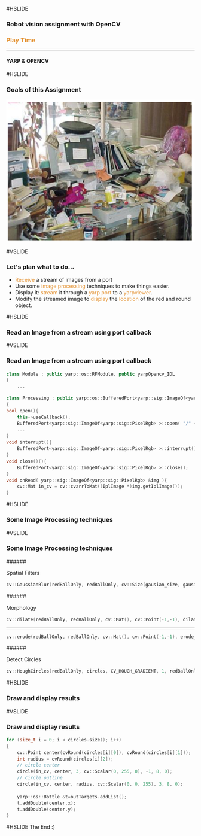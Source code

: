 #HSLIDE

### Robot vision assignment with OpenCV
### <span style="color:#e49436">Play Time</span>
---
#### YARP & OPENCV

#HSLIDE
### Goals of this Assignment
![Logo](assets/scene.png)

#VSLIDE
### Let's plan what to do...
 - <span style="color:#e49436">Receive</span> a stream of images from a port
 - Use some <span style="color:#e49436">image processing</span> techniques to make things easier.
 - Display it: <span style="color:#e49436">stream</span> it through a <span style="color:#e49436">yarp port</span> to a <span style="color:#e49436">yarpviewer</span>.
 - Modify the streamed image to <span style="color:#e49436">display</span> the <span style="color:#e49436">location</span> of the red and round object.

#HSLIDE
### Read an Image from a stream using port callback

#VSLIDE
### Read an Image from a stream using port callback

<!--######<div style="text-align: left;">Code </div> -->
```c++
class Module : public yarp::os::RFModule, public yarpOpencv_IDL
{
    ...
```
```c++
class Processing : public yarp::os::BufferedPort<yarp::sig::ImageOf<yarp::sig::PixelRgb> >
{
bool open(){
    this->useCallback();
    BufferedPort<yarp::sig::ImageOf<yarp::sig::PixelRgb> >::open( "/" + moduleName + "/image:i" );
    ...
}
void interrupt(){
    BufferedPort<yarp::sig::ImageOf<yarp::sig::PixelRgb> >::interrupt();
}
void close()(){
    BufferedPort<yarp::sig::ImageOf<yarp::sig::PixelRgb> >::close();
}
void onRead( yarp::sig::ImageOf<yarp::sig::PixelRgb> &img ){
    cv::Mat in_cv = cv::cvarrToMat((IplImage *)img.getIplImage());
}
```
#HSLIDE
### Some Image Processing techniques

#VSLIDE
### Some Image Processing techniques
######<div style="text-align: left;">Spatial Filters </div>
```c++
cv::GaussianBlur(redBallOnly, redBallOnly, cv::Size(gausian_size, gausian_size), 2, 2);

```
######<div style="text-align: left;">Morphology </div>
```c++
cv::dilate(redBallOnly, redBallOnly, cv::Mat(), cv::Point(-1,-1), dilate_niter, cv::BORDER_CONSTANT, cv::morphologyDefaultBorderValue());
```
---
```c++
cv::erode(redBallOnly, redBallOnly, cv::Mat(), cv::Point(-1,-1), erode_niter, cv::BORDER_CONSTANT, cv::morphologyDefaultBorderValue());
```
######<div style="text-align: left;">Detect Circles </div>
```c++
cv::HoughCircles(redBallOnly, circles, CV_HOUGH_GRADIENT, 1, redBallOnly.rows / 8, HIGH_THRESHOLD, HOUGH_MIN_VOTES, HOUGH_MIN_RADIUS, HOUGH_MAX_RADIUS);
```

#HSLIDE
### Draw and display results

#VSLIDE
### Draw and display results
```c++
for (size_t i = 0; i < circles.size(); i++)
{
    cv::Point center(cvRound(circles[i][0]), cvRound(circles[i][1]));
    int radius = cvRound(circles[i][2]);
    // circle center
    circle(in_cv, center, 3, cv::Scalar(0, 255, 0), -1, 8, 0);
    // circle outline
    circle(in_cv, center, radius, cv::Scalar(0, 0, 255), 3, 8, 0);

    yarp::os::Bottle &t=outTargets.addList();
    t.addDouble(center.x);
    t.addDouble(center.y);
}
```

#HSLIDE
The End :)
